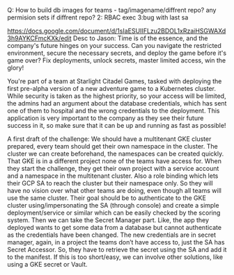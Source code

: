 Q: How to build db images for teams - tag/imagename/diffrent repo? any permision sets if diffrent repo?
2: RBAC exec
3:bug with last sa

https://docs.google.com/document/d/1sIaESUIIFLzu2BDOL1xRzaiHSGWAXd3h9AYKCFmcKXk/edit
Desc to Jason:
Time is of the essence, and the company's future hinges on your success. Can you navigate the restricted environment, secure the necessary secrets, and deploy the game before it's game over? Fix deployments, unlock secrets, master limited access, win the glory!

You're part of a team at Starlight Citadel Games, tasked with deploying the first pre-alpha version of a new adventure game to a Kubernetes cluster. While security is taken as the highest priority, so your access will be limited, the admins had an argument about the database credentials, which has sent one of them to hospital and the wrong credentials to the deployment. This application is very important to the company as they see their future success in it, so make sure that it can be up and running as fast as possible!

A first draft of the challenge:
We should have a multitenant GKE cluster prepared, every team should get their own namespace in the cluster. The cluster we can create beforehand, the namespaces can be created quickly. That GKE is in a different project none of the teams have access for.
When they start the challenge, they get their own project with a service account and a namespace in the multitenant cluster. Also a role binding which lets their GCP SA to reach the cluster but their namespace only. So they will have no vision over what other teams are doing, even though all teams will use the same cluster.
Their goal should be to authenticate to the GKE cluster using/impersonating the SA (through console) and create a simple deployment/service or similar which can be easily checked by the scoring system.
Then we can take the Secret Manager part. Like, the app they deployed wants to get some data from a database but cannot authenticate as the credentials have been changed. The new credentials are in secret manager, again, in a project the teams don’t have access to, just the SA has Secret Accessor. 
So, they have to retrieve the secret using the SA and add it to the manifest. If this is too short/easy, we can involve other solutions, like using a GKE secret or Vault.
